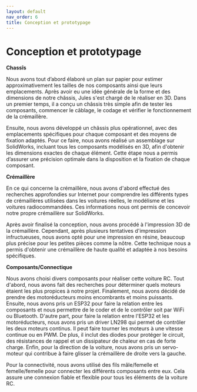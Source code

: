 ```yaml
---
layout: default
nav_order: 6
title: Conception et prototypage
---
```


# Conception et prototypage
**Chassîs** 

  
Nous avons tout d’abord élaboré un plan sur papier pour estimer approximativement les tailles de nos composants ainsi que leurs emplacements. Après avoir eu une idée générale de la forme et des dimensions de notre châssis, Jules s'est chargé de le réaliser en 3D. Dans un premier temps, il a conçu un châssis très simple afin de tester les composants, commencer le câblage, le codage et vérifier le fonctionnement de la crémaillère.

Ensuite, nous avons développé un châssis plus opérationnel, avec des emplacements spécifiques pour chaque composant et des moyens de fixation adaptés. Pour ce faire, nous avons réalisé un assemblage sur SolidWorks, incluant tous les composants modélisés en 3D, afin d'obtenir les dimensions exactes de chaque élément. Cette étape nous a permis d’assurer une précision optimale dans la disposition et la fixation de chaque composant.


<script type="module" src="https://ajax.googleapis.com/ajax/libs/model-viewer/3.4.0/model-viewer.min.js"></script>

<model-viewer id="viewer" alt="Modèle 3D du Chassis" src="/images/Chassis.gltf" shadow-intensity="1" camera-controls="" touch-action="pan-z" rotation="0 0 90" ar-status="not-presenting" data-dashlane-shadowhost="true" data-dashlane-observed="true"> </model-viewer>


**Crémaillère**
  
En ce qui concerne la crémaillère, nous avons d'abord effectué des recherches approfondies sur Internet pour comprendre les différents types de crémaillères utilisées dans les voitures réelles, le modélisme et les voitures radiocommandées. Ces informations nous ont permis de concevoir notre propre crémaillère sur SolidWorks.

Après avoir finalisé la conception, nous avons procédé à l'impression 3D de la crémaillère. Cependant, après plusieurs tentatives d'impression infructueuses, nous avons opté pour une impression en résine, beaucoup plus précise pour les petites pièces comme la nôtre. Cette technique nous a permis d'obtenir une crémaillère de haute qualité et adaptée à nos besoins spécifiques.

**Composants/Connectique**

Nous avons choisi divers composants pour réaliser cette voiture RC. Tout d'abord, nous avons fait des recherches pour déterminer quels moteurs étaient les plus propices à notre projet. Finalement, nous avons décidé de prendre des motoréducteurs moins encombrants et moins puissants. Ensuite, nous avons pris un ESP32 pour faire la relation entre les composants et nous permettre de le coder et de le contrôler soit par WiFi ou Bluetooth. D'autre part, pour faire la relation entre l'ESP32 et les motoréducteurs, nous avons pris un driver LN298 qui permet de contrôler les deux moteurs continus. Il peut faire tourner les moteurs à une vitesse continue ou en PWM. De plus, il inclut des diodes pour protéger le circuit, des résistances de rappel et un dissipateur de chaleur en cas de forte charge. Enfin, pour la direction de la voiture, nous avons pris un servo-moteur qui contribue à faire glisser la crémaillère de droite vers la gauche.

Pour la connectivité, nous avons utilisé des fils mâle/femelle et femelle/femelle pour connecter les différents composants entre eux. Cela assure une connexion fiable et flexible pour tous les éléments de la voiture RC.


